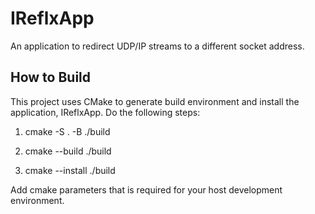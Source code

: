 # IReflxApp
An application to redirect UDP/IP streams to a different socket address.

## How to Build

This project uses CMake to generate build environment and install the application, IReflxApp. Do the following steps:

1. cmake -S . -B ./build

2. cmake --build ./build

3. cmake --install ./build

Add cmake parameters that is required for your host development environment.
